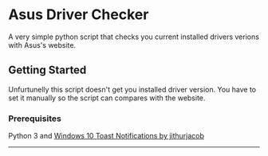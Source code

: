 # Asus Driver Checker
A very simple python script that checks you current installed drivers verions with Asus's website.

## Getting Started
Unfurtunelly this script doesn't get you installed driver version. You have to set it manually so the script can compares with the website.

### Prerequisites

Python 3 and [Windows 10 Toast Notifications by jithurjacob](https://github.com/jithurjacob/Windows-10-Toast-Notifications)

----------


